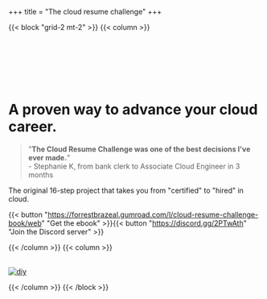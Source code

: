 +++
title = "The cloud resume challenge"
+++

{{< block "grid-2 mt-2" >}}
{{< column >}}

<br>
<br>
<br>
<br>
<br>

# A proven way to advance your cloud career.

> "**The Cloud Resume Challenge was one of the best decisions I've ever made.**"<br>- Stephanie K, from bank clerk to Associate Cloud Engineer in 3 months

The original 16-step project that takes you from "certified" to "hired" in cloud.

{{< button "https://forrestbrazeal.gumroad.com/l/cloud-resume-challenge-book/web" "Get the ebook" >}}{{< button "https://discord.gg/2PTwAth" "Join the Discord server" >}}

{{< /column >}}
{{< column >}}
<br>
<br>

[![diy](/images/book.png)](https://cloudresumechallenge.dev/book/web)

{{< /column >}}
{{< /block >}}

